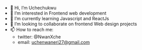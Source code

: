 - 👋 Hi, I’m Uchechukwu 
- 👀 I’m interested in Frontend web development
- 🌱 I’m currently learning Javascript and ReactJs
- 💞️ I’m looking to collaborate on frontend Web design projects
- 📫 How to reach me: 
	- twitter: @NwanXche
	- email: uchenwaneri27@gmail.com

<!---
NwanXche20/NwanXche20 is a ✨ special ✨ repository because its `README.md` (this file) appears on your GitHub profile.
You can click the Preview link to take a look at your changes.
--->
